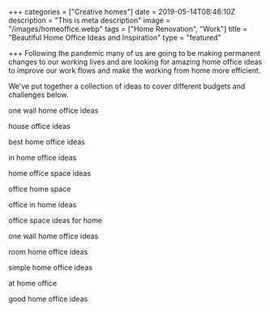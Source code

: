 +++
categories = ["Creative homes"]
date = 2019-05-14T08:46:10Z
description = "This is meta description"
image = "/images/homeoffice.webp"
tags = ["Home Renovation", "Work"]
title = "Beautiful Home Office Ideas and Inspiration"
type = "featured"

+++
Following the pandemic many of us are going to be making permanent changes to our working lives and are looking for amazing home office ideas to improve our work flows and make the working from home more efficient.

We've put together a collection of ideas to cover different budgets and challenges below.

one wall home office ideas

house office ideas

best home office ideas

in home office ideas

home office space ideas

office home space

office in home ideas

office space ideas for home

one wall home office ideas

room home office ideas

simple home office ideas

at home office

good home office ideas